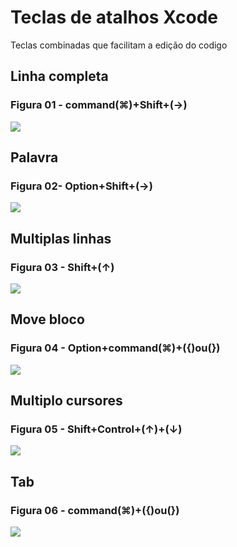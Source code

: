 # Teclas de atalhos Xcode
Teclas combinadas que facilitam a edição do codigo

## Linha completa
### Figura 01 - command(⌘)+Shift+(→)

![](Imagens/IDE-Xcode-Atalhos-Img01.png)

## Palavra 
### Figura 02- Option+Shift+(→)

![](Imagens/IDE-Xcode-Atalhos-Img02.png)

## Multiplas linhas
### Figura 03 - Shift+(↑)

![](Imagens/IDE-Xcode-Atalhos-Img03.png)

## Move bloco 
### Figura 04 - Option+command(⌘)+({)ou(})

![](Imagens/IDE-Xcode-Atalhos-Img04.png)

## Multiplo cursores 
### Figura 05 - Shift+Control+(↑)+(↓)

![](Imagens/IDE-Xcode-Atalhos-Img05.png)

## Tab 
### Figura 06 - command(⌘)+({)ou(})

![](Imagens/IDE-Xcode-Atalhos-Img06.png)